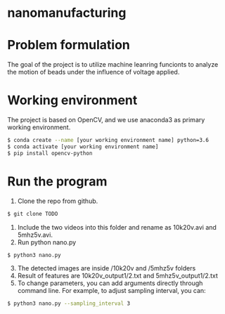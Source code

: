 # nanomanufacturing

# Problem formulation
The goal of the project is to utilize machine leanring funcionts to analyze the motion of beads under the influence of voltage applied.

# Working environment
The project is based on OpenCV, and we use anaconda3 as primary working environment.
```sh
$ conda create --name [your working environment name] python=3.6
$ conda activate [your working environment name]
$ pip install opencv-python
```
# Run the program
1. Clone the repo from github.
```sh
$ git clone TODO
```
1. Include the two videos into this folder and rename as 10k20v.avi and 5mhz5v.avi.
2. Run python nano.py
```sh
$ python3 nano.py
```
3. The detected images are inside /10k20v and /5mhz5v folders
4. Result of features are 10k20v_output1/2.txt and 5mhz5v_output1/2.txt
5. To change parameters, you can add arguments directly through command line. For example, to adjust sampling interval, you can:
```sh
$ python3 nano.py --sampling_interval 3
```
